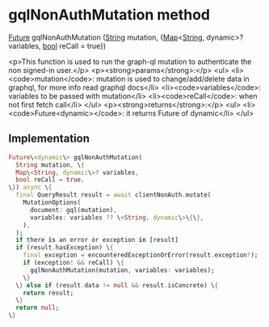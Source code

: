 


# gqlNonAuthMutation method








[Future](https:api.flutter.dev/flutter/dart-async/Future-class.html) gqlNonAuthMutation
([String](https:api.flutter.dev/flutter/dart-core/String-class.html) mutation, \{[Map](https:api.flutter.dev/flutter/dart-core/Map-class.html)&lt;[String](https:api.flutter.dev/flutter/dart-core/String-class.html), dynamic\>? variables, [bool](https:api.flutter.dev/flutter/dart-core/bool-class.html) reCall = true\})





\<p\>This function is used to run the graph-ql mutation to authenticate the non signed-in user.\</p\>
\<p\>\<strong\>params\</strong\>:\</p\>
\<ul\>
\<li\>\<code\>mutation\</code\>: mutation is used to change/add/delete data in graphql, for more info read graphql docs\</li\>
\<li\>\<code\>variables\</code\>: variables to be passed with mutation\</li\>
\<li\>\<code\>reCall\</code\>: when not first fetch call\</li\>
\</ul\>
\<p\>\<strong\>returns\</strong\>:\</p\>
\<ul\>
\<li\>\<code\>Future&lt;dynamic&gt;\</code\>: it returns Future of dynamic\</li\>
\</ul\>



## Implementation

```dart
Future\<dynamic\> gqlNonAuthMutation(
  String mutation, \{
  Map\<String, dynamic\>? variables,
  bool reCall = true,
\}) async \{
  final QueryResult result = await clientNonAuth.mutate(
    MutationOptions(
      document: gql(mutation),
      variables: variables ?? \<String, dynamic\>\{\},
    ),
  );
  if there is an error or exception in [result]
  if (result.hasException) \{
    final exception = encounteredExceptionOrError(result.exception!);
    if (exception! && reCall) \{
      gqlNonAuthMutation(mutation, variables: variables);
    \}
  \} else if (result.data != null && result.isConcrete) \{
    return result;
  \}
  return null;
\}
```








